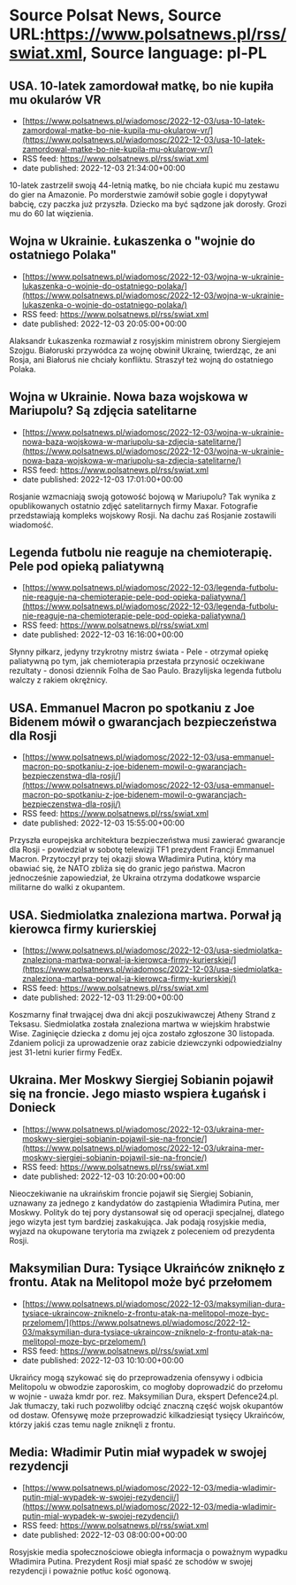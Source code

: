 # Source Polsat News, Source URL:https://www.polsatnews.pl/rss/swiat.xml, Source language: pl-PL

## USA. 10-latek zamordował matkę, bo nie kupiła mu okularów VR
 - [https://www.polsatnews.pl/wiadomosc/2022-12-03/usa-10-latek-zamordowal-matke-bo-nie-kupila-mu-okularow-vr/](https://www.polsatnews.pl/wiadomosc/2022-12-03/usa-10-latek-zamordowal-matke-bo-nie-kupila-mu-okularow-vr/)
 - RSS feed: https://www.polsatnews.pl/rss/swiat.xml
 - date published: 2022-12-03 21:34:00+00:00

10-latek zastrzelił swoją 44-letnią matkę, bo nie chciała kupić mu zestawu do gier na Amazonie. Po morderstwie zamówił sobie gogle i dopytywał babcię, czy paczka już przyszła. Dziecko ma być sądzone jak dorosły. Grozi mu do 60 lat więzienia.

## Wojna w Ukrainie. Łukaszenka o "wojnie do ostatniego Polaka"
 - [https://www.polsatnews.pl/wiadomosc/2022-12-03/wojna-w-ukrainie-lukaszenka-o-wojnie-do-ostatniego-polaka/](https://www.polsatnews.pl/wiadomosc/2022-12-03/wojna-w-ukrainie-lukaszenka-o-wojnie-do-ostatniego-polaka/)
 - RSS feed: https://www.polsatnews.pl/rss/swiat.xml
 - date published: 2022-12-03 20:05:00+00:00

Alaksandr Łukaszenka rozmawiał z rosyjskim ministrem obrony Siergiejem Szojgu. Białoruski przywódca za wojnę obwinił Ukrainę, twierdząc, że ani Rosja, ani Białoruś nie chciały konfliktu. Straszył też wojną do ostatniego Polaka.

## Wojna w Ukrainie. Nowa baza wojskowa w Mariupolu? Są zdjęcia satelitarne
 - [https://www.polsatnews.pl/wiadomosc/2022-12-03/wojna-w-ukrainie-nowa-baza-wojskowa-w-mariupolu-sa-zdjecia-satelitarne/](https://www.polsatnews.pl/wiadomosc/2022-12-03/wojna-w-ukrainie-nowa-baza-wojskowa-w-mariupolu-sa-zdjecia-satelitarne/)
 - RSS feed: https://www.polsatnews.pl/rss/swiat.xml
 - date published: 2022-12-03 17:01:00+00:00

Rosjanie wzmacniają swoją gotowość bojową w Mariupolu? Tak wynika z opublikowanych ostatnio zdjęć satelitarnych firmy Maxar. Fotografie przedstawiają kompleks wojskowy Rosji. Na dachu zaś Rosjanie zostawili wiadomość.

## Legenda futbolu nie reaguje na chemioterapię. Pele pod opieką paliatywną
 - [https://www.polsatnews.pl/wiadomosc/2022-12-03/legenda-futbolu-nie-reaguje-na-chemioterapie-pele-pod-opieka-paliatywna/](https://www.polsatnews.pl/wiadomosc/2022-12-03/legenda-futbolu-nie-reaguje-na-chemioterapie-pele-pod-opieka-paliatywna/)
 - RSS feed: https://www.polsatnews.pl/rss/swiat.xml
 - date published: 2022-12-03 16:16:00+00:00

Słynny piłkarz, jedyny trzykrotny mistrz świata - Pele - otrzymał opiekę paliatywną po tym, jak chemioterapia przestała przynosić oczekiwane rezultaty - donosi dziennik Folha de Sao Paulo. Brazylijska legenda futbolu walczy z rakiem okrężnicy.

## USA. Emmanuel Macron po spotkaniu z Joe Bidenem mówił o gwarancjach bezpieczeństwa dla Rosji
 - [https://www.polsatnews.pl/wiadomosc/2022-12-03/usa-emmanuel-macron-po-spotkaniu-z-joe-bidenem-mowil-o-gwarancjach-bezpieczenstwa-dla-rosji/](https://www.polsatnews.pl/wiadomosc/2022-12-03/usa-emmanuel-macron-po-spotkaniu-z-joe-bidenem-mowil-o-gwarancjach-bezpieczenstwa-dla-rosji/)
 - RSS feed: https://www.polsatnews.pl/rss/swiat.xml
 - date published: 2022-12-03 15:55:00+00:00

Przyszła europejska architektura bezpieczeństwa musi zawierać gwarancje dla Rosji - powiedział w sobotę telewizji TF1 prezydent Francji Emmanuel Macron. Przytoczył przy tej okazji słowa Władimira Putina, który ma obawiać się, że ​​NATO zbliża się do granic jego państwa. Macron jednocześnie zapowiedział, że Ukraina otrzyma dodatkowe wsparcie militarne do walki z okupantem.

## USA. Siedmiolatka znaleziona martwa. Porwał ją kierowca firmy kurierskiej
 - [https://www.polsatnews.pl/wiadomosc/2022-12-03/usa-siedmiolatka-znaleziona-martwa-porwal-ja-kierowca-firmy-kurierskiej/](https://www.polsatnews.pl/wiadomosc/2022-12-03/usa-siedmiolatka-znaleziona-martwa-porwal-ja-kierowca-firmy-kurierskiej/)
 - RSS feed: https://www.polsatnews.pl/rss/swiat.xml
 - date published: 2022-12-03 11:29:00+00:00

Koszmarny finał trwającej dwa dni akcji poszukiwawczej Atheny Strand z Teksasu. Siedmiolatka została znaleziona martwa w wiejskim hrabstwie Wise. Zaginięcie dziecka z domu jej ojca zostało zgłoszone 30 listopada. Zdaniem policji za uprowadzenie oraz zabicie dziewczynki odpowiedzialny jest 31-letni kurier firmy FedEx.

## Ukraina. Mer Moskwy Siergiej Sobianin pojawił się na froncie. Jego miasto wspiera Ługańsk i Donieck
 - [https://www.polsatnews.pl/wiadomosc/2022-12-03/ukraina-mer-moskwy-siergiej-sobianin-pojawil-sie-na-froncie/](https://www.polsatnews.pl/wiadomosc/2022-12-03/ukraina-mer-moskwy-siergiej-sobianin-pojawil-sie-na-froncie/)
 - RSS feed: https://www.polsatnews.pl/rss/swiat.xml
 - date published: 2022-12-03 10:20:00+00:00

Nieoczekiwanie na ukraińskim froncie pojawił się Siergiej Sobianin, uznawany za jednego z kandydatów do zastąpienia Władimira Putina, mer Moskwy. Polityk do tej pory dystansował się od operacji specjalnej, dlatego jego wizyta jest tym bardziej zaskakująca. Jak podają rosyjskie media, wyjazd na okupowane terytoria ma związek z poleceniem od prezydenta Rosji.

## Maksymilian Dura: Tysiące Ukraińców zniknęło z frontu. Atak na Melitopol może być przełomem
 - [https://www.polsatnews.pl/wiadomosc/2022-12-03/maksymilian-dura-tysiace-ukraincow-zniknelo-z-frontu-atak-na-melitopol-moze-byc-przelomem/](https://www.polsatnews.pl/wiadomosc/2022-12-03/maksymilian-dura-tysiace-ukraincow-zniknelo-z-frontu-atak-na-melitopol-moze-byc-przelomem/)
 - RSS feed: https://www.polsatnews.pl/rss/swiat.xml
 - date published: 2022-12-03 10:10:00+00:00

Ukraińcy mogą szykować się do przeprowadzenia ofensywy i odbicia Melitopolu w obwodzie zaporoskim, co mogłoby doprowadzić do przełomu w wojnie - uważa kmdr por. rez. Maksymilian Dura, ekspert Defence24.pl. Jak tłumaczy, taki ruch pozwoliłby odciąć znaczną część wojsk okupantów od dostaw. Ofensywę może przeprowadzić kilkadziesiąt tysięcy Ukraińców, którzy jakiś czas temu nagle zniknęli z frontu.

## Media: Władimir Putin miał wypadek w swojej rezydencji
 - [https://www.polsatnews.pl/wiadomosc/2022-12-03/media-wladimir-putin-mial-wypadek-w-swojej-rezydencji/](https://www.polsatnews.pl/wiadomosc/2022-12-03/media-wladimir-putin-mial-wypadek-w-swojej-rezydencji/)
 - RSS feed: https://www.polsatnews.pl/rss/swiat.xml
 - date published: 2022-12-03 08:00:00+00:00

Rosyjskie media społecznościowe obiegła informacja o poważnym wypadku Władimira Putina. Prezydent Rosji miał spaść ze schodów w swojej rezydencji i poważnie potłuc kość ogonową.
